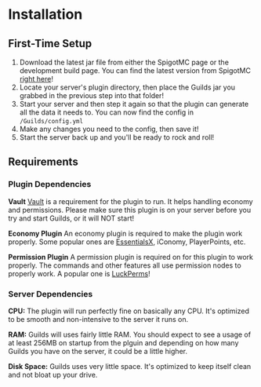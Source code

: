 # Installation

## First-Time Setup

1. Download the latest jar file from either the SpigotMC page or the development build page. You can find the latest version from SpigotMC [right here](https://www.spigotmc.org/resources/66176/)!
2. Locate your server's plugin directory, then place the Guilds jar you grabbed in the previous step into that folder!
3. Start your server and then step it again so that the plugin can generate all the data it needs to. You can now find the config in `/Guilds/config.yml`
4. Make any changes you need to the config, then save it!
5. Start the server back up and you'll be ready to rock and roll!

## Requirements

### Plugin Dependencies

 **Vault** [Vault](https://www.spigotmc.org/resources/34315/) is a requirement for the plugin to run. It helps handling economy and permissions. Please make sure this plugin is on your server before you try and start Guilds, or it will NOT start!

 **Economy Plugin** An economy plugin is required to make the plugin work properly. Some popular ones are [EssentialsX](https://www.spigotmc.org/resources/9089/), iConomy, PlayerPoints, etc.

 **Permission Plugin** A permission plugin is required on for this plugin to work properly. The commands and other features all use permission nodes to properly work. A popular one is [LuckPerms](https://www.spigotmc.org/resources/28140/)!

### Server Dependencies

 **CPU:** The plugin will run perfectly fine on basically any CPU. It's optimized to be smooth and non-intensive to the server it runs on.

 **RAM:** Guilds will uses fairly little RAM. You should expect to see a usage of at least 256MB on startup from the plguin and depending on how many Guilds you have on the server, it could be a little higher.

 **Disk Space:** Guilds uses very little space. It's optimized to keep itself clean and not bloat up your drive.

